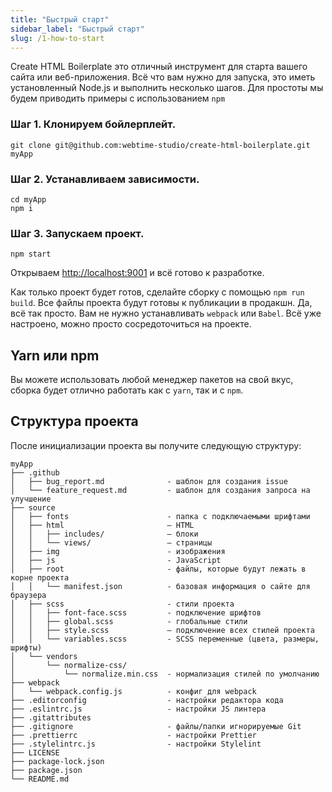 ```yaml
---
title: "Быстрый старт"
sidebar_label: "Быстрый старт"
slug: /1-how-to-start
---
```


Create HTML Boilerplate это отличный инструмент для старта вашего сайта или веб-приложения. Всё что вам нужно для
запуска, это иметь установленный Node.js и выполнить несколько шагов. Для простоты мы будем приводить примеры с
использованием `npm`

### Шаг 1. Клонируем бойлерплейт.

```
git clone git@github.com:webtime-studio/create-html-boilerplate.git myApp
```

### Шаг 2. Устанавливаем зависимости.

```
cd myApp
npm i
```

### Шаг 3. Запускаем проект.

```
npm start
```

Открываем [http://localhost:9001](http://localhost:9001) и всё готово к разработке.

Как только проект будет готов, сделайте сборку с помощью `npm run build`. Все файлы проекта будут готовы к публикации в
продакшн. Да, всё так просто. Вам не нужно устанавливать `webpack` или `Babel`. Всё уже настроено, можно просто
сосредоточиться на проекте.

## Yarn или npm

Вы можете использовать любой менеджер пакетов на свой вкус, сборка будет отлично работать как с `yarn`, так и с `npm`.

## Структура проекта

После инициализации проекта вы получите следующую структуру:

```
myApp
├── .github
│   ├── bug_report.md              - шаблон для создания issue
│   └── feature_request.md         - шаблон для создания запроса на улучшение
├── source
│   ├── fonts                      - папка с подключаемыми шрифтами
│   ├── html                       – HTML
│   │   ├── includes/              – блоки
│   │   └── views/                 – страницы
│   ├── img                        - изображения
│   ├── js                         - JavaScript
│   ├── root                       - файлы, которые будут лежать в корне проекта
│   │   └── manifest.json          - базовая информация о сайте для браузера
│   ├── scss                       - стили проекта
│   │   ├── font-face.scss         - подключение шрифтов
│   │   ├── global.scss            - глобальные стили
│   │   ├── style.scss             – подключение всех стилей проекта
│   │   └── variables.scss         - SCSS переменные (цвета, размеры, шрифты)
│   └── vendors
│       └── normalize-css/
│           └── normalize.min.css  - нормализация стилей по умолчанию
├── webpack
│   └── webpack.config.js          - конфиг для webpack
├── .editorconfig                  - настройки редактора кода
├── .eslintrc.js                   - настройки JS линтера
├── .gitattributes
├── .gitignore                     - файлы/папки игнорируемые Git
├── .prettierrc                    - настройки Prettier
├── .stylelintrc.js                - настройки Stylelint
├── LICENSE
├── package-lock.json
├── package.json
└── README.md
```
